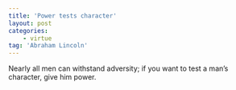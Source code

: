 ```yaml
---
title: 'Power tests character'
layout: post
categories:
    - virtue
tag: 'Abraham Lincoln'
---
```


Nearly all men can withstand adversity; if you want to test a man’s character, give him power.